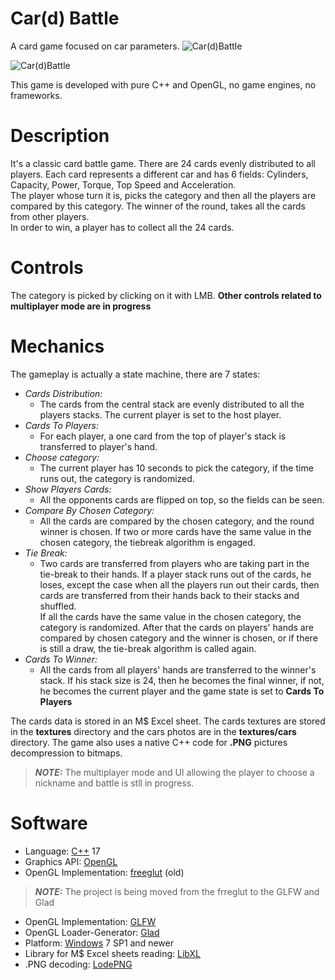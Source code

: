 # Car(d) Battle
A card game focused on car parameters.
![Car(d)Battle](https://user-images.githubusercontent.com/37122127/119583742-873d1180-bdc7-11eb-8389-6f67f44bfbe9.png)

![Car(d)Battle](https://user-images.githubusercontent.com/37122127/120085423-43545000-c0d8-11eb-9db7-61e4e7824eb5.gif)

This game is developed with pure C++ and OpenGL, no game engines, no frameworks.
# Description
It's a classic card battle game. There are 24 cards evenly distributed to all players. Each card represents a different car and has 6 fields: Cylinders, Capacity, Power, Torque, Top Speed and Acceleration.  
The player whose turn it is, picks the category and then all the players are compared by this category. The winner of the round, takes all the cards from other players.  
In order to win, a player has to collect all the 24 cards.
# Controls
The category is picked by clicking on it with LMB.
**Other controls related to multiplayer mode are in progress**
# Mechanics
The gameplay is actually a state machine, there are 7 states:
* *Cards Distribution:*
  * The cards from the central stack are evenly distributed to all the players stacks. The current player is set to the host player.
* *Cards To Players:*
  * For each player, a one card from the top of player's stack is transferred to player's hand.
* *Choose category:*
  * The current player has 10 seconds to pick the category, if the time runs out, the category is randomized.
* *Show Players Cards:*
  * All the opponents cards are flipped on top, so the fields can be seen.
* *Compare By Chosen Category:*
  * All the cards are compared by the chosen category, and the round winner is chosen. If two or more cards have the same value in the chosen category, the tiebreak algorithm is engaged.
* *Tie Break:*
  * Two cards are transferred from players who are taking part in the tie-break to their hands. If a player stack runs out of the cards, he loses, except the case when all the players run out their cards, then cards are transferred from their hands back to their stacks and shuffled.  
  If all the cards have the same value in the chosen category, the category is randomized.
  After that the cards on players' hands are compared by chosen category and the winner is chosen, or if there is still a draw, the tie-break algorithm is called again.
* *Cards To Winner:*
  * All the cards from all players' hands are transferred to the winner's stack. If his stack size is 24, then he becomes the final winner, if not, he becomes the current player and the game state is set to **Cards To Players**

The cards data is stored in an M$ Excel sheet. The cards textures are stored in the **textures** directory and the cars photos are in the **textures/cars** directory.
The game also uses a native C++ code for **.PNG** pictures decompression to bitmaps.  
> **_NOTE:_** The multiplayer mode and UI allowing the player to choose a nickname and battle is stll in progress.
# Software
* Language: [C++](https://www.cplusplus.com/) 17
* Graphics API: [OpenGL](https://www.opengl.org/)
* OpenGL Implementation: [freeglut](http://freeglut.sourceforge.net/) (old)
> **_NOTE:_** The project is being moved from the frreglut to the GLFW and Glad
* OpenGL Implementation: [GLFW](https://www.glfw.org/)
* OpenGL Loader-Generator: [Glad](https://glad.dav1d.de/)
* Platform: [Windows](https://www.microsoft.com/en-us/windows) 7 SP1 and newer
* Library for M$ Excel sheets reading: [LibXL](https://www.libxl.com/)
* .PNG decoding: [LodePNG](https://github.com/lvandeve/lodepng)
